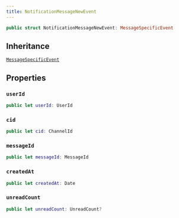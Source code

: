 ```yaml
---
title: NotificationMessageNewEvent
---
```


``` swift
public struct NotificationMessageNewEvent: MessageSpecificEvent 
```

## Inheritance

[`MessageSpecificEvent`](message-specific-event.md)

## Properties

### `userId`

``` swift
public let userId: UserId
```

### `cid`

``` swift
public let cid: ChannelId
```

### `messageId`

``` swift
public let messageId: MessageId
```

### `createdAt`

``` swift
public let createdAt: Date
```

### `unreadCount`

``` swift
public let unreadCount: UnreadCount?
```
